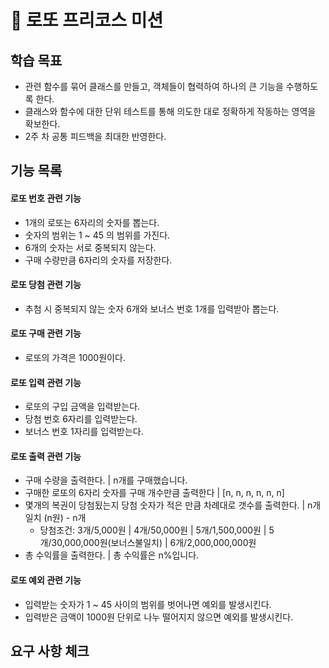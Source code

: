 # 🎰 로또 프리코스 미션

## 학습 목표

- 관련 함수를 묶어 클래스를 만들고, 객체들이 협력하여 하나의 큰 기능을 수행하도록 한다.
- 클래스와 함수에 대한 단위 테스트를 통해 의도한 대로 정확하게 작동하는 영역을 확보한다.
- 2주 차 공통 피드백을 최대한 반영한다.

## 기능 목록

#### 로또 번호 관련 기능

- 1개의 로또는 6자리의 숫자를 뽑는다.
- 숫자의 범위는 1 ~ 45 의 범위를 가진다.
- 6개의 숫자는 서로 중복되지 않는다.
- 구매 수량만큼 6자리의 숫자를 저장한다.

#### 로또 당첨 관련 기능

- 추첨 시 중복되지 않는 숫자 6개와 보너스 번호 1개를 입력받아 뽑는다.

#### 로또 구매 관련 기능

- 로또의 가격은 1000원이다.

#### 로또 입력 관련 기능

- 로또의 구입 금액을 입력받는다.
- 당첨 번호 6자리를 입력받는다.
- 보너스 번호 1자리를 입력받는다.

#### 로또 출력 관련 기능

- 구매 수량을 출력한다. | n개를 구매했습니다.
- 구매한 로또의 6자리 숫자를 구매 개수만큼 출력한다 | [n, n, n, n, n, n]
- 몇개의 복권이 당첨됬는지 당첨 숫자가 적은 만큼 차례대로 갯수를 출력한다. | n개 일치 (n원) - n개
    - 당첨조건: 3개/5,000원 | 4개/50,000원 | 5개/1,500,000원 | 5개/30,000,000원(보너스불일치) | 6개/2,000,000,000원
- 총 수익률을 출력한다. | 총 수익률은 n%입니다.

#### 로또 예외 관련 기능

- 입력받는 숫자가 1 ~ 45 사이의 범위를 벗어나면 예외를 발생시킨다.
- 입력받은 금액이 1000원 단위로 나누 떨어지지 않으면 예외를 발생시킨다.

## 요구 사항 체크